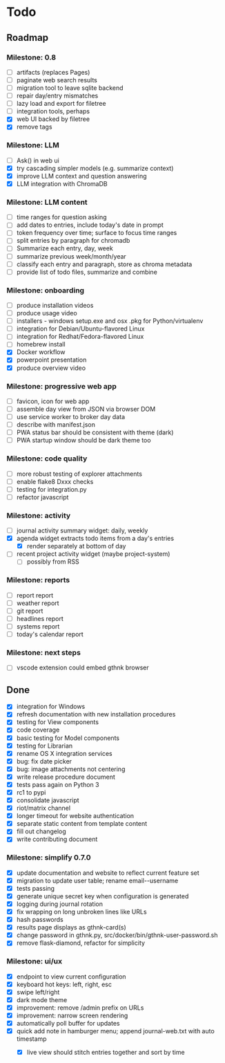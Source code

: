 # Todo

## Roadmap

### Milestone: 0.8

- [ ] artifacts (replaces Pages)
- [ ] paginate web search results
- [ ] migration tool to leave sqlite backend
- [ ] repair day/entry mismatches
- [ ] lazy load and export for filetree
- [ ] integration tools, perhaps
- [x] web UI backed by filetree
- [x] remove tags

### Milestone: LLM

- [ ] Ask() in web ui
- [x] try cascading simpler models (e.g. summarize context)
- [x] improve LLM context and question answering
- [x] LLM integration with ChromaDB

### Milestone: LLM content

- [ ] time ranges for question asking
- [ ] add dates to entries, include today's date in prompt
- [ ] token frequency over time; surface to focus time ranges
- [ ] split entries by paragraph for chromadb
- [ ] Summarize each entry, day, week
- [ ] summarize previous week/month/year
- [ ] classify each entry and paragraph, store as chroma metadata
- [ ] provide list of todo files, summarize and combine

### Milestone: onboarding

- [ ] produce installation videos
- [ ] produce usage video
- [ ] installers - windows setup.exe and osx .pkg for Python/virtualenv
- [ ] integration for Debian/Ubuntu-flavored Linux
- [ ] integration for Redhat/Fedora-flavored Linux
- [ ] homebrew install
- [x] Docker workflow
- [x] powerpoint presentation
- [x] produce overview video

### Milestone: progressive web app

- [ ] favicon, icon for web app
- [ ] assemble day view from JSON via browser DOM
- [ ] use service worker to broker day data
- [ ] describe with manifest.json
- [ ] PWA status bar should be consistent with theme (dark)
- [ ] PWA startup window should be dark theme too

### Milestone: code quality

- [ ] more robust testing of explorer attachments
- [ ] enable flake8 Dxxx checks
- [ ] testing for integration.py
- [ ] refactor javascript

### Milestone: activity

- [ ] journal activity summary widget: daily, weekly
- [x] agenda widget extracts todo items from a day's entries
  - [x] render separately at bottom of day
- [ ] recent project activity widget (maybe project-system)
  - [ ] possibly from RSS

### Milestone: reports

- [ ] report report
- [ ] weather report
- [ ] git report
- [ ] headlines report
- [ ] systems report
- [ ] today's calendar report

### Milestone: next steps

- [ ] vscode extension could embed gthnk browser

## Done

- [x] integration for Windows
- [x] refresh documentation with new installation procedures
- [x] testing for View components
- [x] code coverage
- [x] basic testing for Model components
- [x] testing for Librarian
- [x] rename OS X integration services
- [x] bug: fix date picker
- [x] bug: image attachments not centering
- [x] write release procedure document
- [x] tests pass again on Python 3
- [x] rc1 to pypi
- [x] consolidate javascript
- [x] riot/matrix channel
- [x] longer timeout for website authentication
- [x] separate static content from template content
- [x] fill out changelog
- [x] write contributing document

### Milestone: simplify 0.7.0

- [x] update documentation and website to reflect current feature set
- [x] migration to update user table; rename email--username
- [x] tests passing
- [x] generate unique secret key when configuration is generated
- [x] logging during journal rotation
- [x] fix wrapping on long unbroken lines like URLs
- [x] hash passwords
- [x] results page displays as gthnk-card(s)
- [x] change password in gthnk.py, src/docker/bin/gthnk-user-password.sh
- [x] remove flask-diamond, refactor for simplicity

### Milestone: ui/ux

- [x] endpoint to view current configuration
- [x] keyboard hot keys: left, right, esc
- [x] swipe left/right
- [x] dark mode theme
- [x] improvement: remove /admin prefix on URLs
- [x] improvement: narrow screen rendering
- [x] automatically poll buffer for updates
- [x] quick add note in hamburger menu; append journal-web.txt with auto timestamp
  - [x] live view should stitch entries together and sort by time

